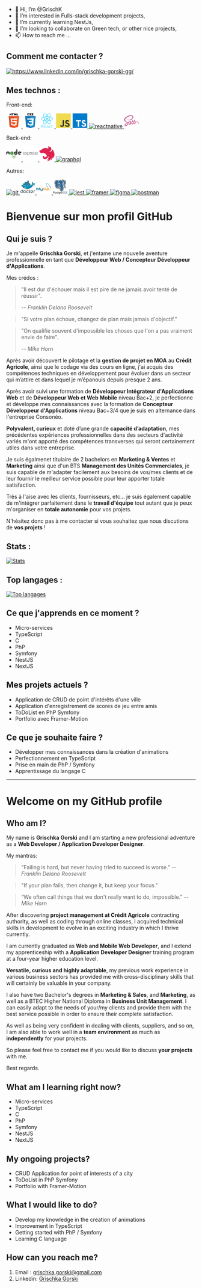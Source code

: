 - 👋 Hi, I’m @GrischK
- 👀 I’m interested in Fulls-stack development projects,
- 🌱 I’m currently learning NestJs,
- 💞️ I’m looking to collaborate on Green tech, or other nice projects,
- 📫 How to reach me ...

<!---
GrischK/GrischK is a ✨ special ✨ repository because its `README.md` (this file) appears on your GitHub profile.
You can click the Preview link to take a look at your changes.
--->

## Comment me contacter ?
<p align="left", display:"flex">
<a href="https://linkedin.com/in/grischka-gorski-gg/" target="blank"><img align="center" src="https://raw.githubusercontent.com/rahuldkjain/github-profile-readme-generator/master/src/images/icons/Social/linked-in-alt.svg" alt="https://www.linkedin.com/in/grischka-gorski-gg/" height="30" width="40" /></a>
</p>

## Mes technos :
<p>Front-end:</p>
<p align="left" display="flex"> 
  <a href="https://www.w3.org/html/" target="_blank" rel="noreferrer"> <img src="https://raw.githubusercontent.com/devicons/devicon/master/icons/html5/html5-original-wordmark.svg" alt="html5" width="40" height="40"/> </a> 
  <a href="https://www.w3schools.com/css/" target="_blank" rel="noreferrer"> <img src="https://raw.githubusercontent.com/devicons/devicon/master/icons/css3/css3-original-wordmark.svg" alt="css3" width="40" height="40"/> </a>
  <a href="https://reactjs.org/" target="_blank" rel="noreferrer"> <img src="https://raw.githubusercontent.com/devicons/devicon/master/icons/react/react-original-wordmark.svg" alt="react" width="40" height="40"/> </a> 
  <a href="https://developer.mozilla.org/en-US/docs/Web/JavaScript" target="_blank" rel="noreferrer"> <img src="https://raw.githubusercontent.com/devicons/devicon/master/icons/javascript/javascript-original.svg" alt="javascript" width="40" height="40"/> </a> 
  <a href="https://www.typescriptlang.org/" target="_blank" rel="noreferrer"> <img src="https://raw.githubusercontent.com/devicons/devicon/master/icons/typescript/typescript-original.svg" alt="typescript" width="40" height="40"/> </a> 
  <a href="https://reactnative.dev/" target="_blank" rel="noreferrer"> <img src="https://reactnative.dev/img/header_logo.svg" alt="reactnative" width="40" height="40"/> </a> 
  <a href="https://sass-lang.com" target="_blank" rel="noreferrer"> <img src="https://raw.githubusercontent.com/devicons/devicon/master/icons/sass/sass-original.svg" alt="sass" width="40" height="40"/> </a> 
</p>

<p>Back-end:</p>
  <a href="https://nodejs.org" target="_blank" rel="noreferrer"> <img src="https://raw.githubusercontent.com/devicons/devicon/master/icons/nodejs/nodejs-original-wordmark.svg" alt="nodejs" width="40" height="40"/> </a> 
  <a href="https://expressjs.com" target="_blank" rel="noreferrer"> <img src="https://raw.githubusercontent.com/devicons/devicon/master/icons/express/express-original-wordmark.svg" alt="express" width="40" height="40"/> </a> 
  <a href="https://nestjs.com/" target="_blank" rel="noreferrer"> <img src="https://raw.githubusercontent.com/devicons/devicon/master/icons/nestjs/nestjs-plain.svg" alt="nestjs" width="40" height="40"/> </a> 
  <a href="https://graphql.org" target="_blank" rel="noreferrer"> <img src="https://www.vectorlogo.zone/logos/graphql/graphql-icon.svg" alt="graphql" width="40" height="40"/> </a> 

<p>Autres:</p>
  <a href="https://git-scm.com/" target="_blank" rel="noreferrer"> <img src="https://www.vectorlogo.zone/logos/git-scm/git-scm-icon.svg" alt="git" width="40" height="40"/> </a> 
  <a href="https://www.docker.com/" target="_blank" rel="noreferrer"> <img src="https://raw.githubusercontent.com/devicons/devicon/master/icons/docker/docker-original-wordmark.svg" alt="docker" width="40" height="40"/> </a> 
  <a href="https://www.mysql.com/" target="_blank" rel="noreferrer"> <img src="https://raw.githubusercontent.com/devicons/devicon/master/icons/mysql/mysql-original-wordmark.svg" alt="mysql" width="40" height="40"/> </a> 
  <a href="https://www.postgresql.org" target="_blank" rel="noreferrer"> <img src="https://raw.githubusercontent.com/devicons/devicon/master/icons/postgresql/postgresql-original-wordmark.svg" alt="postgresql" width="40" height="40"/> </a> 
  <a href="https://jestjs.io" target="_blank" rel="noreferrer"> <img src="https://www.vectorlogo.zone/logos/jestjsio/jestjsio-icon.svg" alt="jest" width="40" height="40"/> </a>
  <a href="https://www.framer.com/" target="_blank" rel="noreferrer"> <img src="https://www.vectorlogo.zone/logos/framer/framer-icon.svg" alt="framer" width="40" height="40"/> </a> 
  <a href="https://www.figma.com/" target="_blank" rel="noreferrer"> <img src="https://www.vectorlogo.zone/logos/figma/figma-icon.svg" alt="figma" width="40" height="40"/> </a> 
  <a href="https://postman.com" target="_blank" rel="noreferrer"> <img src="https://www.vectorlogo.zone/logos/getpostman/getpostman-icon.svg" alt="postman" width="40" height="40"/> </a> 

# Bienvenue sur mon profil GitHub

## Qui je suis ?
Je m'appelle **Grischka Gorski**, et j'entame une nouvelle aventure professionnelle en tant que **Développeur Web / Concepteur Développeur d'Applications**.

Mes crédos : 

> "Il est dur d'échouer mais il est pire de ne jamais avoir tenté de réussir".
> 
> -- <cite>Franklin Delano Roosevelt</cite>

> "Si votre plan échoue, changez de plan mais jamais d'objectif."

> "On qualifie souvent d'impossible les choses que l'on a pas vraiment envie de faire".
>
> -- <cite>Mike Horn</cite>

Après avoir découvert le pilotage et la **gestion de projet en MOA** au **Crédit Agricole**, ainsi que le codage via des cours en ligne, j'ai acquis des compétences techniques en développement pour évoluer dans un secteur qui m’attire et dans lequel je m’épanouis depuis presque 2 ans. 

Après avoir suivi une formation de **Développeur Intégrateur d'Applications Web** et de **Développeur Web et Web Mobile** niveau Bac+2, je perfectionne et développe mes connaissances avec la formation de **Concepteur Développeur d'Applications** niveau Bac+3/4 que je suis en alternance dans l'entreprise Consonéo.

**Polyvalent, curieux** et doté d’une grande **capacité d’adaptation**, mes précédentes expériences professionnelles dans des secteurs d'activité variés m'ont apporté des compétences transverses qui seront certainement utiles dans votre entreprise.

Je suis égalmenet titulaire de 2 bachelors en **Marketing & Ventes** et **Marketing** ainsi que d'un BTS **Management des Unités Commerciales**, je suis capable de m'adapter facilement aux besoins de vos/mes clients et de leur fournir le meilleur service possible pour leur apporter totale satisfaction.

Très à l'aise avec les clients, fournisseurs, etc... je suis également capable de m'intégrer parfaitement dans le **travail d'équipe** tout autant que je peux m'organiser en **totale autonomie** pour vos projets. 

N'hésitez donc pas à me contacter si vous souhaitez que nous discutions de **vos projets** !

## Stats :
[![Stats](https://github-readme-stats.vercel.app/api?username=GrischK&count_private=false&show_icons=true&theme=radical&hide_rank=false)](https://github.com/GrischK/github-readme-stats)

## Top langages :
[![Top langages](https://github-readme-stats.vercel.app/api/top-langs/?username=GrischK)](https://github.com/GrischK/github-readme-stats)

## Ce que j'apprends en ce moment ?
- Micro-services
- TypeScript
- C
- PhP
- Symfony
- NestJS
- NextJS

## Mes projets actuels ? 
- Application de CRUD de point d'intérêts d'une ville
- Application d'enregistrement de scores de jeu entre amis
- ToDoList en PhP Symfony
- Portfolio avec Framer-Motion
  
## Ce que je souhaite faire ?
- Développer mes connaissances dans la création d'animations
- Perfectionnement en TypeScript
- Prise en main de PhP / Symfony
- Apprentissage du langage C

************************************************************************************************************************************************


# Welcome on my GitHub profile

## Who am I?
My name is **Grischka Gorski** and I am starting a new professional adventure as a **Web Developer / Application Developer Designer**.

My mantras:
> "Failing is hard, but never having tried to succeed is worse.” 
> -- <cite>Franklin Delano Roosevelt</cite>

> "If your plan fails, then change it, but keep your focus."

>“We often call things that we don't really want to do, impossible.” 
> -- <cite>Mike Horn</cite>

After discovering **project management at Crédit Agricole** contracting authority, as well as coding through online classes, I acquired technical skills in development to evolve in an exciting industry in which I thrive currently.

I am currently graduated as **Web and Mobile Web Developer**, and I extend my apprenticeship with a **Application Developer Designer** training program at a four-year higher education level.

**Versatile, curious and highly adaptable**, my previous work experience in various business sectors has provided me with cross-disciplinary skills that will certainly be valuable in your company.

I also have two Bachelor's degrees in **Marketing & Sales**, and **Marketing**, as well as a BTEC Higher National Diploma in **Business Unit Management**. I can easily adapt to the needs of your/my clients and provide them with the best service possible in order to ensure their complete satisfaction.

As well as being very confident in dealing with clients, suppliers, and so on, I am also able to work well in a **team environment** as much as **independently** for your projects.

So please feel free to contact me if you would like to discuss **your projects** with me.

Best regards.

## What am I learning right now?
- Micro-services
- TypeScript
- C
- PhP
- Symfony
- NestJS
- NextJS

## My ongoing projects?
- CRUD Application for point of interests of a city
- ToDoList in PhP Symfony
- Portfolio with Framer-Motion

## What I would like to do?
- Develop my knowledge in the creation of animations
- Improvement in TypeScript
- Getting started with PhP / Symfony
- Learning C language

## How can you reach me?
1. Email : <grischka.gorski@gmail.com>
2. Linkedin: [Grischka Gorski](www.linkedin.com/in/grischka-gorski-gg)
